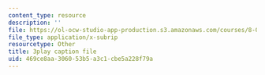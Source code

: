 ```yaml
---
content_type: resource
description: ''
file: https://ol-ocw-studio-app-production.s3.amazonaws.com/courses/8-01sc-classical-mechanics-fall-2016/469ce8aa306053b5a3c1cbe5a228f79a_oQqskrRWGco.vtt
file_type: application/x-subrip
resourcetype: Other
title: 3play caption file
uid: 469ce8aa-3060-53b5-a3c1-cbe5a228f79a
---
```

